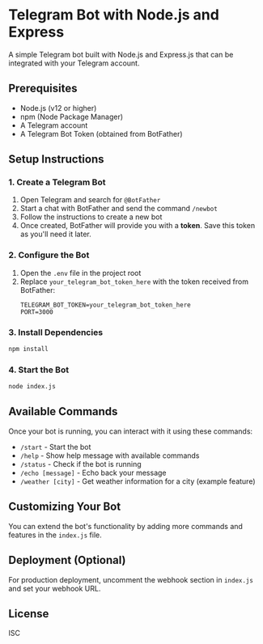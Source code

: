 # Telegram Bot with Node.js and Express

A simple Telegram bot built with Node.js and Express.js that can be integrated with your Telegram account.

## Prerequisites

- Node.js (v12 or higher)
- npm (Node Package Manager)
- A Telegram account
- A Telegram Bot Token (obtained from BotFather)

## Setup Instructions

### 1. Create a Telegram Bot

1. Open Telegram and search for `@BotFather`
2. Start a chat with BotFather and send the command `/newbot`
3. Follow the instructions to create a new bot
4. Once created, BotFather will provide you with a **token**. Save this token as you'll need it later.

### 2. Configure the Bot

1. Open the `.env` file in the project root
2. Replace `your_telegram_bot_token_here` with the token received from BotFather:
   ```
   TELEGRAM_BOT_TOKEN=your_telegram_bot_token_here
   PORT=3000
   ```

### 3. Install Dependencies

```bash
npm install
```

### 4. Start the Bot

```bash
node index.js
```

## Available Commands

Once your bot is running, you can interact with it using these commands:

- `/start` - Start the bot
- `/help` - Show help message with available commands
- `/status` - Check if the bot is running
- `/echo [message]` - Echo back your message
- `/weather [city]` - Get weather information for a city (example feature)

## Customizing Your Bot

You can extend the bot's functionality by adding more commands and features in the `index.js` file.

## Deployment (Optional)

For production deployment, uncomment the webhook section in `index.js` and set your webhook URL.

## License

ISC
